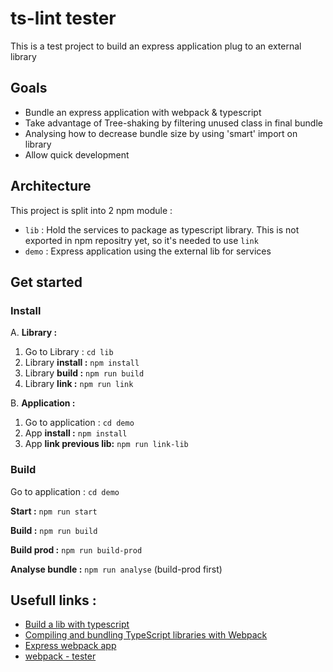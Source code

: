 # ts-lint tester

This is a test project to build an express application plug to an external library

## Goals

* Bundle an express application with webpack & typescript
* Take advantage of Tree-shaking by filtering unused class in final bundle
* Analysing how to decrease bundle size by using 'smart' import on library
* Allow quick development

## Architecture

This project is split into 2 npm module :
* `lib` : Hold the services to package as typescript library. This is not exported in npm repositry yet, so it's needed to use `link`
* `demo` : Express application using the external lib for services

## Get started

### Install

A. **Library :**
1. Go to Library : `cd lib`
2. Library **install :** `npm install`
3. Library **build :** `npm run build`
4. Library **link :** `npm run link`

B. **Application :**
1. Go to application : `cd demo`
2. App **install :** `npm install`
3. App **link previous lib:** `npm run link-lib`


### Build

Go to application : `cd demo`

**Start :** `npm run start`

**Build :** `npm run build`

**Build prod :** `npm run build-prod`

**Analyse bundle :** `npm run analyse` (build-prod first)

## Usefull links : 

* [Build a lib with typescript ](https://itnext.io/step-by-step-building-and-publishing-an-npm-typescript-package-44fe7164964c?gi=cfc0e0123d83)
* [Compiling and bundling TypeScript libraries with Webpack](https://marcobotto.com/blog/compiling-and-bundling-typescript-libraries-with-webpack/)
* [Express webpack app](https://medium.com/@binyamin/creating-a-node-express-webpack-app-with-dev-and-prod-builds-a4962ce51334)
* [webpack - tester](https://github.com/cevex/webpack-tester)


